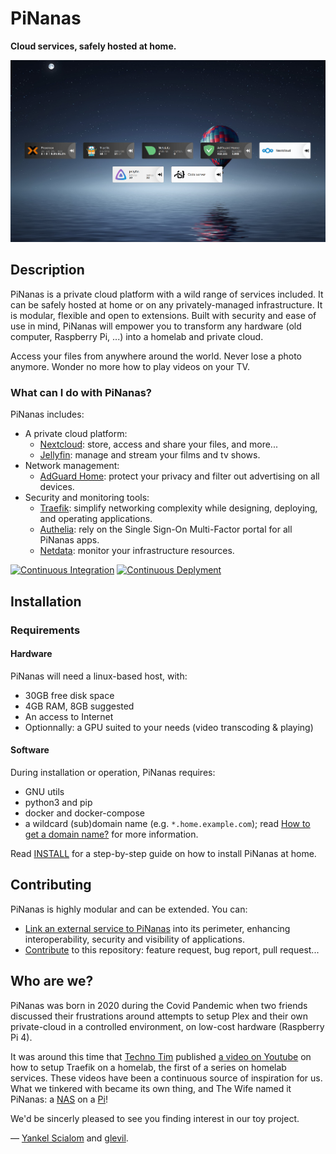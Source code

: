 PiNanas
========

**Cloud services, safely hosted at home.**

![Heimdall application dashboard: PiNanas homepage](docs/res/pinanas-apps.png)


Description
-----------
PiNanas is a private cloud platform with a wild range of services included. It can be safely hosted at home or on any
privately-managed infrastructure. It is modular, flexible and open to extensions. Built with security and ease of use
in mind, PiNanas will empower you to transform any hardware (old computer, Raspberry Pi, ...) into a homelab and
private cloud.

Access your files from anywhere around the world. Never lose a photo anymore. Wonder no more how to play videos on
your TV.

### What can I do with PiNanas?

PiNanas includes:
- A private cloud platform:
  - [Nextcloud](https://nextcloud.com "Nextcloud homepage"):
    store, access and share your files, and more...
  - [Jellyfin](https://jellyfin.org  "Jellyfin homepage"):
    manage and stream your films and tv shows.
- Network management:
  - [AdGuard Home](https://adguard.com/en/adguard-home/overview.html "AdGuard Home homepage"):
    protect your privacy and filter out advertising on all devices.
- Security and monitoring tools:
  - [Traefik](https://traefik.io/traefik "Traefik homepage"):
    simplify networking complexity while designing, deploying, and operating applications.
  - [Authelia](https://www.authelia.com "Authelia homepage"):
    rely on the Single Sign-On Multi-Factor portal for all PiNanas apps.
  - [Netdata](https://www.netdata.cloud "Netdata homepage"):
    monitor your infrastructure resources.

[![Continuous Integration](https://github.com/yscialom/pinanas/actions/workflows/continuous-integration.yaml/badge.svg?branch=develop)](https://github.com/yscialom/pinanas/actions/workflows/continuous-integration.yaml)
[![Continuous Deplyment](https://github.com/yscialom/pinanas/actions/workflows/continuous-deployment.yaml/badge.svg?branch=develop)](https://github.com/yscialom/pinanas/actions/workflows/continuous-deployment.yaml)


Installation
------------

### Requirements

#### Hardware

PiNanas will need a linux-based host, with:
- 30GB free disk space
- 4GB RAM, 8GB suggested
- An access to Internet
- Optionnally: a GPU suited to your needs (video transcoding & playing)

#### Software

During installation or operation, PiNanas requires:
- GNU utils
- python3 and pip
- docker and docker-compose
- a wildcard (sub)domain name (e.g. `*.home.example.com`); read
[How to get a domain name?](docs/get-a-domain-name.md "docs/get-a-domain-name.md") for more information.

Read [INSTALL](docs/INSTALL.md "docs/INSTALL.md") for a step-by-step guide on how to install PiNanas at home.


Contributing
------------

PiNanas is highly modular and can be extended. You can:
- [Link an external service to PiNanas](docs/external-services.md "docs/external-services.md") into its perimeter,
  enhancing interoperability, security and visibility of applications.
- [Contribute](docs/CONTRIBUTING.md "docs/CONTRIBUTING.md") to this repository: feature request, bug
  report, pull request...


Who are we?
-----------

PiNanas was born in 2020 during the Covid Pandemic when two friends discussed their frustrations around attempts to
setup Plex and their own private-cloud in a controlled environment, on low-cost hardware (Raspberry Pi 4).

It was around this time that [Techno Tim](https://www.technotim.live "Techno Tim homepage") published [a video on
Youtube](https://youtu.be/liV3c9m_OX8 "Put Wildcard Certificates and SSL on EVERYTHING - Traefik Tutorial") on how to
setup Traefik on a homelab, the first of a series on homelab services. These videos have been a continuous source of
inspiration for us. What we tinkered with became its own thing, and The Wife named it PiNanas: a
[NAS](https://en.wikipedia.org/wiki/Network-attached_storage "Network-attached storage") on a
[Pi](https://www.raspberrypi.org/ "Raspberry Pi")!

We'd be sincerly pleased to see you finding interest in our toy project.

— [Yankel Scialom](https://github.com/yscialom "YSC on Github") and
[glevil](https://github.com/glevil "glevil on Github").
